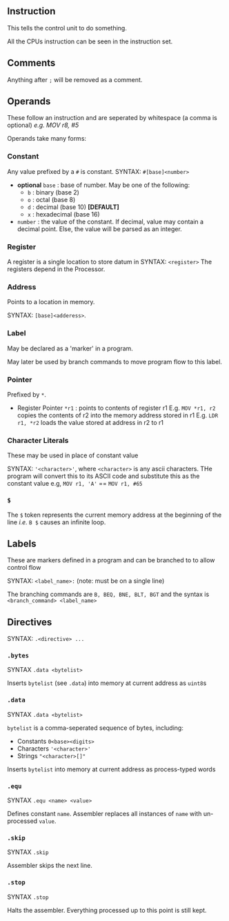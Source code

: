 ## Instruction
This tells the control unit to do something.

All the CPUs instruction can be seen in the instruction set.

## Comments
Anything after `;` will be removed as a comment.

## Operands
These follow an instruction and are seperated by whitespace (a comma is optional)
*e.g. MOV r8, #5*

Operands take many forms:

### Constant
Any value prefixed by a `#` is constant.
SYNTAX: `#[base]<number>`
- **optional** `base` : base of number. May be one of the following:
  - `b` : binary (base 2)
  - `o` : octal (base 8)
  - `d` : decimal (base 10) **[DEFAULT]**
  - `x` : hexadecimal (base 16)
- `number` : the value of the constant. If decimal, value may contain a decimal point. Else, the value will be parsed as an integer.

### Register
A register is a single location to store datum in
SYNTAX: `<register>`
The registers depend in the Processor.

### Address
Points to a location in memory.

SYNTAX: `[base]<adderess>`.

### Label
May be declared as a 'marker' in a program.

May later be used by branch commands to move program flow to this label.

### Pointer
Prefixed by `*`.

- Register Pointer `*r1` : points to contents of register r1
  E.g. `MOV *r1, r2` copies the contents of r2 into the memory address stored in r1
  E.g. `LDR r1, *r2` loads the value stored at address in r2 to r1

### Character Literals
These may be used in place of constant value

SYNTAX: `'<character>'`, where `<character>` is any ascii characters. THe program will convert this to its ASCII code and substitute this as the constant value e.g, `MOV r1, 'A'` == `MOV r1, #65`

### `$`
The `$` token represents the current memory address at the beginning of the line *i.e.* `B $` causes an infinite loop.

## Labels
These are markers defined in a program and can be branched to to allow control flow

SYNTAX: `<label_name>:` (note: must be on a single line)

The branching commands are `B, BEQ, BNE, BLT, BGT` and the syntax is `<branch_command> <label_name>`

## Directives
SYNTAX: `.<directive> ...`

### `.bytes`
SYNTAX `.data <bytelist>`

Inserts `bytelist` (see `.data`) into memory at current address as `uint8`s

### `.data`
SYNTAX `.data <bytelist>`

`bytelist` is a comma-seperated sequence of bytes, including:
- Constants `0<base><digits>`
- Characters `'<character>'`
- Strings `"<character>[]"`

Inserts `bytelist` into memory at current address as process-typed words

### `.equ`
SYNTAX `.equ <name> <value>`

Defines constant `name`. Assembler replaces all instances of `name` with un-processed `value`.

### `.skip`
SYNTAX `.skip`

Assembler skips the next line.

### `.stop`
SYNTAX `.stop`

Halts the assembler. Everything processed up to this point is still kept.